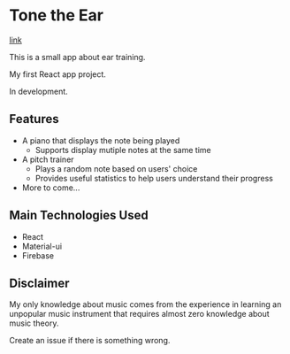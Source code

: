 # Tone the Ear

[link](https://demo-tone-the-ear.snowme34.com/)

This is a small app about ear training.

My first React app project.

In development.

## Features

* A piano that displays the note being played
  * Supports display mutiple notes at the same time
* A pitch trainer
  * Plays a random note based on users' choice
  * Provides useful statistics to help users understand their progress
* More to come...

## Main Technologies Used

* React
* Material-ui
* Firebase

## Disclaimer

My only knowledge about music comes
from the experience in learning an unpopular music
instrument that requires almost zero knowledge
about music theory.

Create an issue if there is something wrong.
